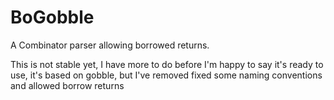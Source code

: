 BoGobble
======

A Combinator parser allowing borrowed returns.

This is not stable yet, I have more to do before I'm happy to say it's ready to use, it's based on gobble, but I've removed fixed some naming conventions and allowed borrow returns

